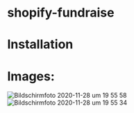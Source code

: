 # shopify-fundraise

# Installation

# Images:

![Bildschirmfoto 2020-11-28 um 19 55 58](https://user-images.githubusercontent.com/49984289/100523855-ea047600-31b3-11eb-8294-59abfd7d3e61.png)
![Bildschirmfoto 2020-11-28 um 19 55 34](https://user-images.githubusercontent.com/49984289/100523856-ea9d0c80-31b3-11eb-9f54-5dabcad1ece1.png)
